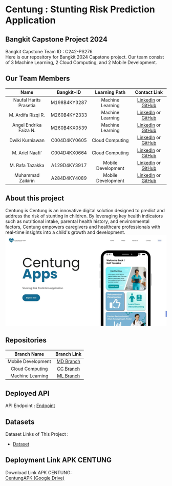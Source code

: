 <!-- @format -->

# Centung : Stunting Risk Prediction Application

## Bangkit Capstone Project 2024

Bangkit Capstone Team ID : C242-PS276 <br>
Here is our repository for Bangkit 2024 Capstone project. Our team consist of 3 Machine Learning, 2 Cloud Computing, and 2 Mobile Development.

## Our Team Members

|          Name          |  Bangkit-ID  |   Learning Path    |                                                    Contact Link                                                     |
| :--------------------: | :----------: | :----------------: | :-----------------------------------------------------------------------------------------------------------------: |
| Naufal Harits Prasetia | M198B4KY3287 |  Machine Learning  |      [LinkedIn](https://www.linkedin.com/in/destaniasafitri/) or [GitHub](https://github.com/DestaniaSafitri)       |
|   M. Ardifa Rizqi R.   | M260B4KY2333 |  Machine Learning  |        [LinkedIn](https://www.linkedin.com/in/imeldaazaliya) or [GitHub](https://github.com/imeldaazaliyaa)         |
| Angel Endrika Faiza N. | M260B4KX0539 |  Machine Learning  | [LinkedIn](https://www.linkedin.com/in/zumro-atul-afifah-0a9b44221) or [GitHub](https://github.com/zumroatulafifah) |
|    Dwiki Kurniawan     | C004D4KY0605 |  Cloud Computing   |            [LinkedIn](https://www.linkedin.com/in/rafiarian/) or [GitHub](https://github.com/Rafiarian)             |
|    M. Ariel Naafi'     | C004D4KX0664 |  Cloud Computing   |              [LinkedIn](http://linkedin.com/in/syifa-mumtaz) or [GitHub](https://github.com/syfmumtaz)              |
|    M. Rafa Tazakka     | A129D4KY3917 | Mobile Development |              [LinkedIn](http://linkedin.com/in/iqbaltech29) or [GitHub](http://github.com/jimbonlemu)               |
|   Muhammad Zaikirin    | A284D4KY4089 | Mobile Development |          [LinkedIn](https://www.linkedin.com/in/nizamstwn/) or [GitHub](https://github.com/nizamsetiawan)           |

## About this project

Centung is Centung is an innovative digital solution designed to predict and address the risk of stunting in children. By leveraging key health indicators such as nutritional intake, parental health history, and environmental factors, Centung empowers caregivers and healthcare professionals with real-time insights into a child's growth and development.
![CentungApp](https://github.com/Centung-C242-PS276/.github/blob/main/profile/CENTUNG.jpg)

## Repositories

|    Branch Name     |                                  Branch Link                                  |
| :----------------: | :---------------------------------------------------------------------------: |
| Mobile Development |    [MD Branch](https://github.com/TeamClefer-C241-PS201/Clefer-Mobile-App)    |
|  Cloud Computing   |     [CC Branch](https://github.com/TeamClefer-C241-PS201/CloudComputeApi)     |
|  Machine Learning  | [ML Branch](https://github.com/TeamClefer-C241-PS201/Machine-Learning-CLEFER) |

## Deployed API

API Endpoint : [Endpoint](https://clefer-api-hka5wueg4q-et.a.run.app/)

## Datasets

Dataset Links of This Project :

- [Dataset](https://drive.google.com/drive/folders/1N4NuZKvE_tciD98Z4bt0ePWXhTrrVDg-?usp=sharing)

## Deployment Link APK CENTUNG

Download Link APK CENTUNG:<br>
[CentungAPK (Google Drive)](https://intip.in/APKClefer)
